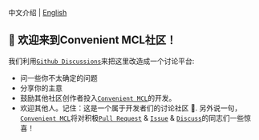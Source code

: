 中文介绍 | [English](https://github.com/cmcl-developing/cmcl-windows/discussions/)
<!--
    ✏️ Optional: Customize the content below to let your community know what you intend to use Discussions as a forum.
-->
## 👋 欢迎来到Convenient MCL社区！
  我们利用[`Github Discussions`](https://docs.github.com/cn/discussions)来把这里改造成一个讨论平台:
  * 问一些你不太确定的问题
  * 分享你的主意
  * 鼓励其他社区创作者投入[`Convenient MCL`](https://github.com/CMCL-Developing/CMCL-Windows)的开发。
  * 欢迎其他人。记住：这是一个属于开发者们的讨论社区 💪.
另外说一句，[`Convenient MCL`](https://github.com/CMCL-Developing/CMCL-Windows)将对积极[`Pull Request`](https://github.com/CMCL-Developing/CMCL-Windows/pulls) & [`Issue`](https://github.com/CMCL-Developing/CMCL-Windows/issues) & [`Discuss`](https://github.com/CMCL-Developing/CMCL-Windows/discussions)的同志们一些惊喜！

<!--
  For the maintainers, here are some tips 💡 for getting started with Discussions. We'll leave these in Markdown comments for now, but feel free to take out the comments for all maintainers to see.

  📢 **Announce to your community** that Discussions is available! Go ahead and send that tweet, post, or link it from the website to drive traffic here.

  🔗 If you use issue templates, **link any relevant issue templates** such as questions and community conversations to Discussions. Declutter your issues by driving community content to where they belong in Discussions. If you need help, here's a [link to the documentation](https://docs.github.com/en/github/building-a-strong-community/configuring-issue-templates-for-your-repository#configuring-the-template-chooser).

  ➡️ You can **convert issues to discussions** either individually or bulk by labels. Looking at you, issues labeled “question” or “discussion”.
-->
